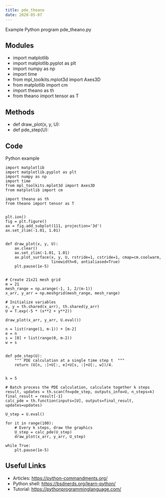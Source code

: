 ```yaml
---
title: pde_theano
date: 2020-05-07
---
```

Example Python program pde_theano.py

## Modules

* import matplotlib
* import matplotlib.pyplot as plt
* import numpy as np
* import time
* from mpl_toolkits.mplot3d import Axes3D
* from matplotlib import cm
* import theano as th
* from theano import tensor as T

## Methods

* def draw_plot(x, y, U):
* def pde_step(U):

## Code

Python example

    import matplotlib
    import matplotlib.pyplot as plt
    import numpy as np
    import time
    from mpl_toolkits.mplot3d import Axes3D
    from matplotlib import cm
    
    import theano as th
    from theano import tensor as T
    
    
    plt.ion()
    fig = plt.figure()
    ax = fig.add_subplot(111, projection='3d')
    ax.set_zlim(-1.01, 1.01)
    
    
    def draw_plot(x, y, U):
        ax.clear()
        ax.set_zlim(-1.01, 1.01)
        ax.plot_surface(x, y, U, rstride=1, cstride=1, cmap=cm.coolwarm,
                        linewidth=0, antialiased=True)
        plt.pause(1e-5)
    
    
    # Create 21x21 mesh grid
    m = 21
    mesh_range = np.arange(-1, 1, 2/(m-1))
    x_arr, y_arr = np.meshgrid(mesh_range, mesh_range)
    
    # Initialize variables
    x, y = th.shared(x_arr), th.shared(y_arr)
    U = T.exp(-5 * (x**2 + y**2))
    
    draw_plot(x_arr, y_arr, U.eval())
    
    n = list(range(1, m-1)) + [m-2]
    e = n
    s = [0] + list(range(0, m-2))
    w = s
    
    
    def pde_step(U):
        """ PDE calculation at a single time step t  """
        return (U[n, :]+U[:, e]+U[s, :]+U[:, w])/4.
    
    
    k = 5
    
    # Batch process the PDE calculation, calculate together k steps
    result, updates = th.scan(fn=pde_step, outputs_info=U, n_steps=k)
    final_result = result[-1]
    calc_pde = th.function(inputs=[U], outputs=final_result, updates=updates)
    
    U_step = U.eval()
    
    for it in range(100):
        # Every k steps, draw the graphics
        U_step = calc_pde(U_step)
        draw_plot(x_arr, y_arr, U_step)
    
    while True:
        plt.pause(1e-5)
    

## Useful Links

- Articles: https://python-commandments.org/
- Python shell: https://bsdnerds.org/learn-python/
- Tutorial: https://pythonprogramminglanguage.com/
